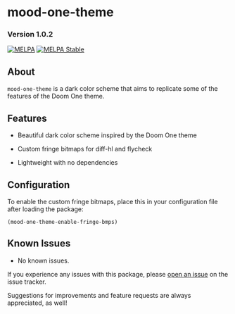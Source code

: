 # mood-one-theme
### Version 1.0.2

[![MELPA](https://melpa.org/packages/mood-one-theme-badge.svg)](https://melpa.org/#/mood-one-theme)
[![MELPA Stable](https://stable.melpa.org/packages/mood-one-theme-badge.svg)](https://stable.melpa.org/#/mood-one-theme)

## About

`mood-one-theme` is a dark color scheme that aims to replicate some of the features of the Doom One theme.

## Features

* Beautiful dark color scheme inspired by the Doom One theme

* Custom fringe bitmaps for diff-hl and flycheck

* Lightweight with no dependencies

## Configuration

To enable the custom fringe bitmaps, place this in your configuration file after loading the package:

`(mood-one-theme-enable-fringe-bmps)`

## Known Issues

* No known issues.

If you experience any issues with this package, please
[open an issue](https://gitlab.com/jessieh/mood-line/issues/new)
on the issue tracker.

Suggestions for improvements and feature requests are always appreciated, as well!
